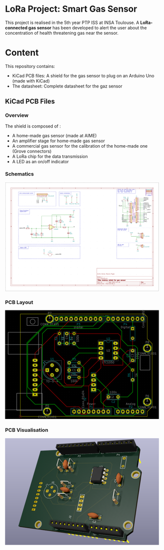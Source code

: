# LoRa Project: Smart Gas Sensor

This project is realised in the 5th year PTP ISS at INSA Toulouse. A **LoRa-connected gas sensor** has been developed to alert the user about the concentration of health threatening gas near the sensor.

# Content

This repository contains: 
* KiCad PCB files: A shield for the gas sensor to plug on an Arduino Uno (made with KiCad)
* The datasheet: Complete datasheet for the gaz sensor

## KiCad PCB Files

### Overview
The shield is composed of :

* A home-made gas sensor (made at AIME)
* An amplifier stage for home-made gas sensor
* A commercial gas sensor for the calibration of the home-made one (Grove connectors)
* A LoRa chip for the data transmission
* A LED as an on/off indicator

### Schematics
![Schematics](/Images/Schematics.png)

### PCB Layout
![PCB](/Images/PCBLayout.png)

### PCB Visualisation
![Visu3D](/Images/visu3D.png)
